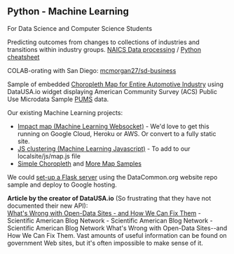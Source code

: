 ## Python - Machine Learning

For Data Science and Computer Science Students  

Predicting outcomes from changes to collections of industries and transitions within industry groups.  [NAICS Data processing](../../localsite/info/data/flowsa/) / [Python cheatsheet](https://github.com/gto76/python-cheatsheet)


COLAB-orating with San Diego: [mcmorgan27/sd-business](https://github.com/mcmorgan27/sd-business/tree/1b22ef0e9231f0d2bcfafcff41e69c9adc9038fd)

Sample of embedded [Choropleth Map for Entire Automotive Industry](https://model.earth/localsite/info/#show=vehicles&indicators=VADD&naics=326199,336390,325211,326112,336412,333111,336211,336340,336370,336413,336320,335911,336360,331110,335912,331221,336111,336330&count=20) using DataUSA.io widget displaying American Community Survey (ACS) Public Use Microdata Sample [PUMS](https://www.census.gov/programs-surveys/acs/microdata/mdat.html) data.  
<!--
1. Finalize csv output for counties by state using [BLS data from EPA Flowsa](/localsite/info/data/) - scroll down in page.  Merge columns and save in state folders.  
-->
 

Our existing Machine Learning projects:  
- [Impact map (Machine Learning Websocket)](/io/impact/) - We'd love to get this running on Google Cloud, Heroku or AWS. Or convert to a fully static site.  
- [JS clustering (Machine Learning Javascript)](/community/zip/leaflet/#columns=JobsAgriculture:50;JobsManufacturing:50) - To add to our localsite/js/map.js file
- [Simple Choropleth](/community/map/income/) and [More Map Samples](/community/start/maps/)

We could [set-up a Flask server](/localsite/info/data/datacommons/) using the DataCommon.org website repo sample and deploy to Google hosting. 


<b>Article by the creator of DataUSA.io</b> (So frustrating that they have not documented their new API):  
<a href="https://blogs.scientificamerican.com/guest-blog/what-s-wrong-with-open-data-sites-and-how-we-can-fix-them/">What's Wrong with Open-Data Sites - and How We Can Fix Them</a> - Scientific American Blog Network - Scientific American Blog Network - Scientific American Blog Network
What's Wrong with Open-Data Sites--and How We Can Fix Them. Vast amounts of useful information can be found on government Web sites, but it's often impossible to make sense of it.



<!--
1. Contribute a USSEIO Widget to the [DataUSA.io](https://datausa.io/) GitHub repos.

1. Test output normalization for [Sankey chart](../../io/charts/sankey/) using the [USEEIO API Examples](/community/resources/useeio/)

1. Expand upon [county-based results](../../localsite/info/) to provide zipcode-based industry lists. - [Details](industries) 

1. Create and update scripts that pull data and pre-process into csv and json files for [industry zip code searches](industries/) and [local commodity searchs](/localsite/info/data/).  

1. Industry Level Estimates for Counties and Zipcodes. Fill in gaps when only the number of establishments is provided at the state level - [Details](../../localsite/info/data/)  

1. Update CSV files on employment and industries for D3 charts using [Census industry data](industries) and [income by zipcode (zcta)](prep/all). 
-->
<!--[projections](prep/regression/)-->

<!--
1. Work with the [USEEIO API](https://github.com/usepa/useeio_api/wiki/Use-the-API) and update [Input-Output charts](../../io/charts/). Widgets are loaded from JSON files generated from the [USEEIO API endpoints](https://s3.amazonaws.com/useeio-api-go-swagger-staging/index.html) on AWS for Goods & Services demand vectors (Food System and Full System).  

1. Update [Django Census Reporter](resources/censusreporter) by staring with the Python 3 Wazimap [fork](resources/censusreporter) used in Africa and India. Integrate US demographic data from Python 2 version. Set up Docker to [deploy to Heroku](https://github.com/datamade/how-to/blob/master/heroku/deploy-a-django-app.md) using a [containerization template](https://github.com/datamade/how-to/tree/master/docker/templates). Learn more [about using Heroku or AWS](https://datamade.us/blog/why-were-switching-to-heroku/).  
-->